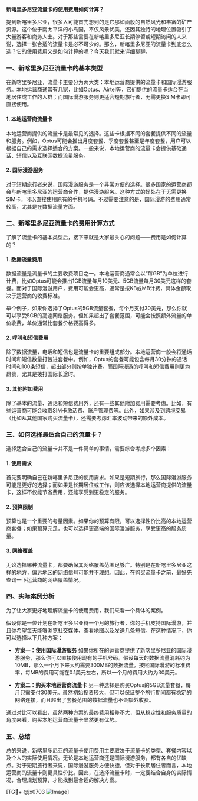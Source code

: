 **新喀里多尼亚流量卡的使用费用如何计算？**

提到新喀里多尼亚，很多人可能首先想到的是它那如画般的自然风光和丰富的矿产资源。这个位于南太平洋的小岛国，不仅风景优美，还因其独特的地理位置吸引了大量游客和商务人士。对于那些需要在新喀里多尼亚长期停留或短期访问的人来说，选择一张合适的流量卡是必不可少的。那么，新喀里多尼亚的流量卡到底怎么选？它的使用费用又是如何计算的呢？今天我们就来详细聊聊。

### 一、新喀里多尼亚流量卡的基本类型

在新喀里多尼亚，流量卡主要分为两大类：本地运营商提供的流量卡和国际漫游服务。本地运营商通常有几家，比如Optus、Airtel等，它们提供的流量卡适合在当地居住或工作的人群；而国际漫游服务则更适合短期旅行者，无需更换SIM卡即可直接使用。

#### 1. 本地运营商流量卡

本地运营商提供的流量卡是最常见的选择。这些卡根据不同的套餐提供不同的流量和服务。例如，Optus可能会推出月度套餐、季度套餐甚至是年度套餐，用户可以根据自己的需求选择适合的方案。一般来说，本地运营商的流量卡会提供基础通话、短信以及互联网数据流量服务。

#### 2. 国际漫游服务

对于短期旅行者来说，国际漫游服务是一个非常方便的选择。很多国家的运营商都会与新喀里多尼亚的运营商合作，提供漫游服务。这种方式的好处在于无需更换SIM卡，可以直接使用原有的手机号码。不过需要注意的是，国际漫游的费用通常较高，尤其是在数据流量方面。

### 二、新喀里多尼亚流量卡的费用计算方式

了解了流量卡的基本类型后，接下来就是大家最关心的问题——费用是如何计算的？

#### 1. 数据流量费用

数据流量是流量卡的主要收费项目之一。本地运营商通常会以“每GB”为单位进行计费，比如Optus可能会推出1GB流量每月10美元、5GB流量每月30美元这样的套餐。而对于国际漫游用户，费用可能会更高，通常是按KB或MB计费，具体金额取决于运营商的收费标准。

举个例子，如果你选择了Optus的5GB流量套餐，每个月支付30美元，那么你就可以享受5GB的高速网络服务。但如果超出了套餐范围，可能会按照额外流量的单价收费，单价通常比套餐价格要高得多。

#### 2. 呼叫和短信费用

除了数据流量，电话和短信也是流量卡的重要组成部分。本地运营商一般会将通话时间和短信数量打包进套餐中。例如，Optus的套餐可能包含每月30分钟的通话时间和100条短信，超出部分则按单独计费。而国际漫游的呼叫和短信费用则更为昂贵，尤其是拨打国际长途时。

#### 3. 其他附加费用

除了基本的流量、通话和短信费用外，还有一些其他附加费用需要考虑。比如，有些运营商可能会收取SIM卡激活费、账户管理费等。此外，如果涉及到跨境交易（比如从其他国家购买流量卡），还需要考虑汇率波动带来的额外成本。

### 三、如何选择最适合自己的流量卡？

选择适合自己的流量卡并不是一件简单的事情，需要综合考虑多个因素：

#### 1. 使用需求

首先要明确自己在新喀里多尼亚的使用需求。如果是短期旅行，那么国际漫游服务可能是更好的选择；而如果是长期居住或工作，则应该选择本地运营商提供的流量卡，这样不仅能节省费用，还能享受到更稳定的服务。

#### 2. 预算限制

预算也是一个重要的考量因素。如果你的预算有限，可以选择性价比高的本地运营商套餐；如果预算充足，也可以选择更高端的国际漫游服务，享受更高的服务质量。

#### 3. 网络覆盖

无论选择哪种流量卡，都要确保其网络覆盖范围足够广。特别是在新喀里多尼亚这样的地方，偏远地区的网络信号可能并不理想。因此，在购买流量卡之前，最好先查询一下运营商的网络覆盖情况。

### 四、实际案例分析

为了让大家更好地理解流量卡的使用费用，我们来看一个具体的案例。

假设你是一位计划在新喀里多尼亚待一个月的旅行者，你的手机支持国际漫游，并且你希望每天能够浏览社交媒体、查看地图以及发送几条短信。在这种情况下，你可以选择以下几种方案：

- **方案一：使用国际漫游服务**
  如果你所在的运营商提供了新喀里多尼亚的国际漫游服务，那么你可以直接使用现有的手机号码。假设每天的数据流量消耗约为10MB，那么一个月下来大约需要300MB的数据流量。按照国际漫游的标准费率，每MB的费用可能在0.1美元左右，所以一个月的费用大约为30美元。

- **方案二：购买本地运营商流量卡**
  另一种选择是购买Optus的5GB流量套餐，每月只需支付30美元。虽然初始投资较大，但可以保证整个旅行期间都有稳定的网络连接，而且超出了套餐范围的数据流量也不会额外收费。

通过对比可以看出，虽然两种方案的最终费用相差不大，但从稳定性和服务质量的角度来看，购买本地运营商流量卡显然更有优势。

### 五、总结

总的来说，新喀里多尼亚的流量卡使用费用主要取决于流量卡的类型、套餐内容以及个人的实际使用情况。无论是本地运营商还是国际漫游服务，都有各自的优缺点。对于短期旅行者来说，国际漫游服务方便快捷，但对于长期居住者而言，本地运营商的流量卡则更具性价比。因此，在选择流量卡时，一定要结合自身的实际情况，合理规划预算，才能找到最合适的解决方案。

[TG💪+ @jx0703 ![Image](https://github.com/user-attachments/assets/dbca1d08-cadb-493c-b0ec-ad6f7a83f270)]